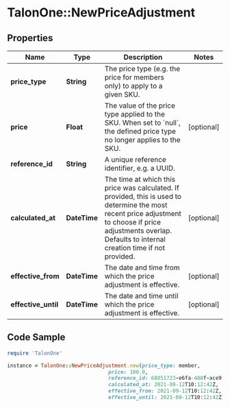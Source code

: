 # TalonOne::NewPriceAdjustment

## Properties

Name | Type | Description | Notes
------------ | ------------- | ------------- | -------------
**price_type** | **String** | The price type (e.g. the price for members only) to apply to a given SKU. | 
**price** | **Float** | The value of the price type applied to the SKU. When set to &#x60;null&#x60;, the defined price type no longer applies to the SKU. | [optional] 
**reference_id** | **String** | A unique reference identifier, e.g. a UUID. | 
**calculated_at** | **DateTime** | The time at which this price was calculated. If provided, this is used to determine the most recent price adjustment to choose if price adjustments overlap. Defaults to internal creation time if not provided. | [optional] 
**effective_from** | **DateTime** | The date and time from which the price adjustment is effective. | [optional] 
**effective_until** | **DateTime** | The date and time until which the price adjustment is effective. | [optional] 

## Code Sample

```ruby
require 'TalonOne'

instance = TalonOne::NewPriceAdjustment.new(price_type: member,
                                 price: 100.0,
                                 reference_id: 68851723-e6fa-488f-ace9-112581e6c19b,
                                 calculated_at: 2021-09-12T10:12:42Z,
                                 effective_from: 2021-09-12T10:12:42Z,
                                 effective_until: 2021-09-12T10:12:42Z)
```


